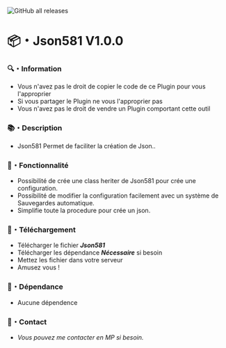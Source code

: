 ![GitHub all releases](https://img.shields.io/github/downloads/Shape581/Json581/total)

# :package:・Json581 V1.0.0

### 🔍・Information

- Vous n'avez pas le droit de copier le code de ce Plugin pour vous l'approprier
- Si vous partager le Plugin ne vous l'approprier pas
- Vous n'avez pas le droit de vendre un Plugin comportant cette outil

### :books:・Description

- Json581 Permet de faciliter la création de Json..

### :toolbox:・Fonctionnalité

- Possibilité de crée une class heriter de Json581 pour crée une configuration.
- Possibilité de modifier la configuration facilement avec un système de Sauvegardes automatique.
- Simplifie toute la procedure pour crée un json.

### :link:・Téléchargement

- Télécharger le fichier ***Json581***
- Télécharger les dépendance ***Nécessaire*** si besoin
- Mettez les fichier dans votre serveur
- Amusez vous !

### :link:・Dépendance

- Aucune dépendence

### :speech_balloon:・Contact

- *Vous pouvez me contacter en MP si besoin.*
